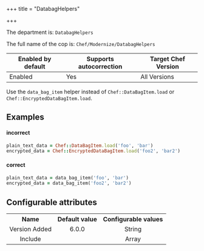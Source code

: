 +++
title = "DatabagHelpers"

+++

<!-- This content is automatically generated. See https://github.com/chef/chef-web-docs/blob/main/generated/README.md -->

The department is: `DatabagHelpers`

The full name of the cop is: `Chef/Modernize/DatabagHelpers`

| Enabled by default | Supports autocorrection | Target Chef Version |
| --- | --- | --- |
| Enabled | Yes | All Versions |

Use the `data_bag_item` helper instead of `Chef::DataBagItem.load` or `Chef::EncryptedDataBagItem.load`.

## Examples


#### incorrect

```ruby
plain_text_data = Chef::DataBagItem.load('foo', 'bar')
encrypted_data = Chef::EncryptedDataBagItem.load('foo2', 'bar2')
```

#### correct

```ruby
plain_text_data = data_bag_item('foo', 'bar')
encrypted_data = data_bag_item('foo2', 'bar2')
```

## Configurable attributes

<table>
<tbody><tr>
<th>Name</th>
<th>Default value</th>
<th>Configurable values</th>
</tr>
<tr>
<td style="text-align:center">Version Added</td>
<td style="text-align:center">6.0.0</td>
<td style="text-align:center">String</td>
</tr>
<tr><td style="text-align:center">Include</td>
<td style="text-align:center"><ul>
</ul>
</td>
<td style="text-align:center">Array</td>
</tr></tbody></table>
